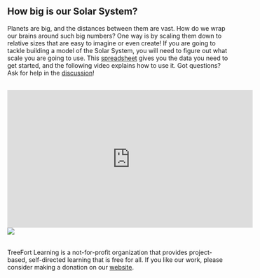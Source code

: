 <h2>How big is our Solar System?</h2>

<p>Planets are big, and the distances between them are vast.  How do we wrap our brains around such big numbers?  One way is by scaling them down to relative sizes that are easy to imagine or even create!  If you are going to tackle building a model of the Solar System, you will need to figure out what scale you are going to use.  This <a href="https://docs.google.com/spreadsheets/d/10oGYB5MGsuPZ7sewPjtRMBVzZY3DGHVCz6WCW5NAhkg/edit?usp=sharing">spreadsheet</a> gives you the data you need to get started, and the following video explains how to use it.  Got questions?  Ask for help in the <a href="https://discourse.treefortlearning.org/t/using-a-spreadsheet-to-scale-distances/14">discussion</a>!<br><br></p>

<iframe width="560" height="315" src="https://www.youtube.com/embed/bNqa3C5JbqQ" frameborder="0" allow="accelerometer; autoplay; encrypted-media; gyroscope; picture-in-picture" allowfullscreen></iframe>

<img src="{{site.baseurl}}img/treeFortLogo.png" align="left">

<p><br><br>TreeFort Learning is a not-for-profit organization that provides project-based, self-directed learning that is free for all.  If you like our work, please consider making a donation on our <a href="http://www.treefortlearning.org">website</a>.</p>
